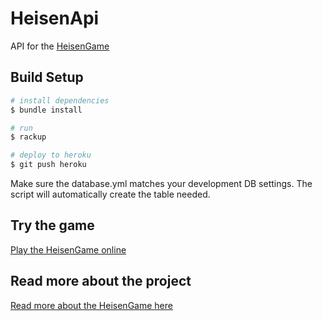 # HeisenApi

API for the [HeisenGame](https://github.com/Bjornnyborg/HeisenGame)

## Build Setup

```bash
# install dependencies
$ bundle install

# run
$ rackup

# deploy to heroku
$ git push heroku
```

Make sure the database.yml matches your development DB settings.
The script will automatically create the table needed.

## Try the game

[Play the HeisenGame online](http://heisengame.herokuapp.com/)

## Read more about the project

[Read more about the HeisenGame here](https://github.com/Bjornnyborg/HeisenGame)
